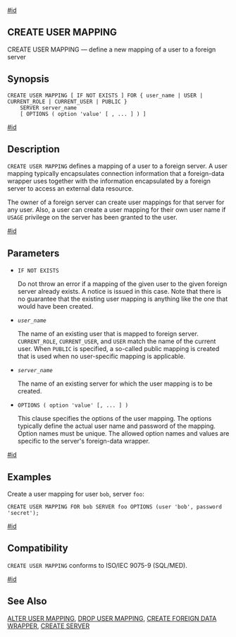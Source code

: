 [#id](#SQL-CREATEUSERMAPPING)

## CREATE USER MAPPING

CREATE USER MAPPING — define a new mapping of a user to a foreign server

## Synopsis

```
CREATE USER MAPPING [ IF NOT EXISTS ] FOR { user_name | USER | CURRENT_ROLE | CURRENT_USER | PUBLIC }
    SERVER server_name
    [ OPTIONS ( option 'value' [ , ... ] ) ]
```

[#id](#id-1.9.3.96.5)

## Description

`CREATE USER MAPPING` defines a mapping of a user to a foreign server. A user mapping typically encapsulates connection information that a foreign-data wrapper uses together with the information encapsulated by a foreign server to access an external data resource.

The owner of a foreign server can create user mappings for that server for any user. Also, a user can create a user mapping for their own user name if `USAGE` privilege on the server has been granted to the user.

[#id](#id-1.9.3.96.6)

## Parameters

* `IF NOT EXISTS`

  Do not throw an error if a mapping of the given user to the given foreign server already exists. A notice is issued in this case. Note that there is no guarantee that the existing user mapping is anything like the one that would have been created.

* *`user_name`*

  The name of an existing user that is mapped to foreign server. `CURRENT_ROLE`, `CURRENT_USER`, and `USER` match the name of the current user. When `PUBLIC` is specified, a so-called public mapping is created that is used when no user-specific mapping is applicable.

* *`server_name`*

  The name of an existing server for which the user mapping is to be created.

* `OPTIONS ( option 'value' [, ... ] )`

  This clause specifies the options of the user mapping. The options typically define the actual user name and password of the mapping. Option names must be unique. The allowed option names and values are specific to the server's foreign-data wrapper.

[#id](#id-1.9.3.96.7)

## Examples

Create a user mapping for user `bob`, server `foo`:

```
CREATE USER MAPPING FOR bob SERVER foo OPTIONS (user 'bob', password 'secret');
```

[#id](#id-1.9.3.96.8)

## Compatibility

`CREATE USER MAPPING` conforms to ISO/IEC 9075-9 (SQL/MED).

[#id](#id-1.9.3.96.9)

## See Also

[ALTER USER MAPPING](sql-alterusermapping), [DROP USER MAPPING](sql-dropusermapping), [CREATE FOREIGN DATA WRAPPER](sql-createforeigndatawrapper), [CREATE SERVER](sql-createserver)
